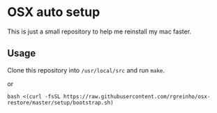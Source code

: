 # OSX auto setup

This is just a small repository to help me reinstall my mac faster.

## Usage

Clone this repository into `/usr/local/src` and run `make`.

or

```
bash <(curl -fsSL https://raw.githubusercontent.com/rgreinho/osx-restore/master/setup/bootstrap.sh)
```
